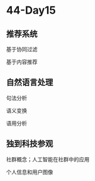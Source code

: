 # 44-Day15

## 推荐系统

基于协同过滤

基于内容推荐

## 自然语言处理

句法分析

语义变换

语用分析

## 独到科技参观

社群概念；人工智能在社群中的应用

个人信息和用户图像